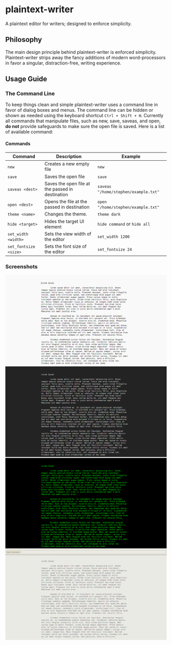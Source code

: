 # plaintext-writer
A plaintext editor for writers; designed to enforce simplicity.

## Philosophy
The main design principle behind plaintext-writer is enforced simplicity. Plaintext-writer strips away the fancy additions of modern word-processors in favor a singular, distraction-free, writing experience. 

## Usage Guide

### The Command Line
To keep things clean and simple plaintext-writer uses a command line in favor of dialog boxes and menus. The command line can be hidden or shown as needed using the keyboard shortcut `Ctrl + Shift + H`. Currently all commands that manipulate files, such as new, save, saveas, and open, **do not** provide safeguards to make sure the open file is saved. Here is a list of available command:

#### Commands
| Command        | Description           | Example  |
| ------------- |-------------| -----|
| `new` | Creates a new empty file | `new` |
| `save` | Saves the open file | `save` |
| `saveas <dest>` | Saves the open file at the passed in destination | `saveas "/home/stephen/example.txt"` |
| `open <dest>` | Opens the file at the passed in destination | `open "/home/stephen/example.txt"` |
| `theme <name>` | Changes the theme. | `theme dark` |
| `hide <target>`| Hides the target UI element | `hide command` or `hide all`|
| `set_width <width>` | Sets the view width of the editor | `set_width 1200`|
| `set_fontsize <size>` | Sets the font size of the editor | `set_fontsize 24`|

### Screenshots
![Light theme](/screenshots/light.png?raw=true)
![Dark theme](/screenshots/dark.png?raw=true)
![Hacker theme](/screenshots/hacker.png?raw=true)
![Relaxed theme](/screenshots/relaxed.png?raw=true)
